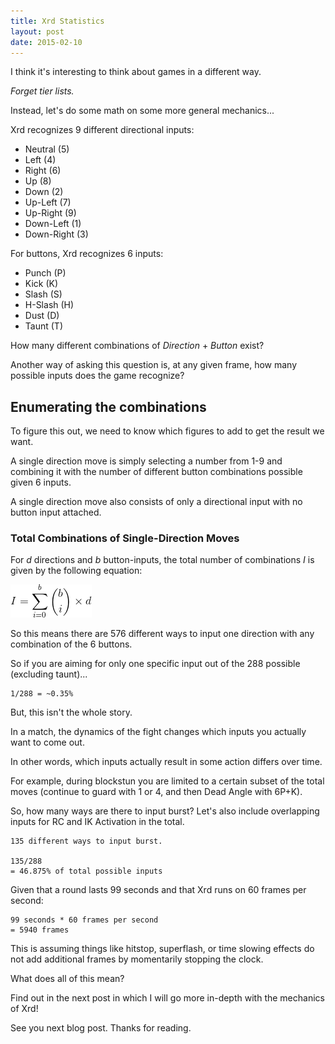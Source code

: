 ```yaml
---
title: Xrd Statistics
layout: post
date: 2015-02-10
---
```


I think it's interesting to think about games in a different way.

_Forget tier lists._

Instead, let's do some math on some more general mechanics...

Xrd recognizes 9 different directional inputs:

* Neutral (5)
* Left (4)
* Right (6)
* Up (8)
* Down (2)
* Up-Left (7)
* Up-Right (9)
* Down-Left (1)
* Down-Right (3)


For buttons, Xrd recognizes 6 inputs:

* Punch (P)
* Kick (K)
* Slash (S)
* H-Slash (H)
* Dust (D)
* Taunt (T)

How many different combinations of _Direction_ + _Button_ exist?

Another way of asking this question is, at any given frame, how many possible
inputs does the game recognize?


## Enumerating the combinations ##

To figure this out, we need to know which figures to add to get the result
we want.

A single direction move is simply selecting a number from 1-9 and combining it 
with the number of different button combinations possible given 6 inputs. 

A single direction move also consists of only a directional input 
with no button input attached.

### Total Combinations of Single-Direction Moves ###

For _d_ directions and _b_ button-inputs, the total number of combinations _I_
is given by the following equation:

<img src="/assets/total_inputs.png"/>

So this means there are 576 different ways to input one direction
with any combination of the 6 buttons.

So if you are aiming for only one specific input out of the 288 possible 
(excluding taunt)...

	1/288 = ~0.35%

But, this isn't the whole story. 

In a match, the dynamics of the fight changes which inputs you 
actually want to come out. 

In other words, which inputs actually result in some action differs over time.

For example, during blockstun you are limited to a certain subset of the total
moves (continue to guard with 1 or 4, and then Dead Angle with 6P+K).

So, how many ways are there to input burst?
Let's also include overlapping inputs for RC and IK Activation in the total.

	135 different ways to input burst.

	135/288 	
	= 46.875% of total possible inputs

Given that a round lasts 99 seconds and that Xrd runs on 60 frames per second: 

	99 seconds * 60 frames per second
	= 5940 frames 

This is assuming things like hitstop, superflash, or time slowing effects do
not add additional frames by momentarily stopping the clock.

What does all of this mean?

Find out in the next post in which I will go more in-depth with the mechanics
of Xrd!

See you next blog post. Thanks for reading.


